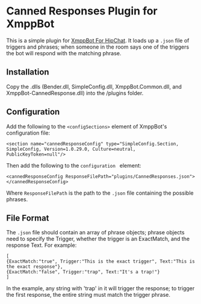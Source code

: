 # Canned Responses Plugin for XmppBot

This is a simple plugin for [XmppBot For HipChat](https://github.com/patHyatt/XmppBot-for-HipChat). It loads up a `.json` file of triggers and phrases; when someone in the room says one of the triggers the bot will respond with the matching phrase.

## Installation

Copy the .dlls (Bender.dll, SimpleConfig.dll, XmppBot.Common.dll, and XmppBot-CannedResponse.dll) into the /plugins folder. 
 
## Configuration

Add the following to the `<configSections>` element of XmppBot's configuration file:

    <section name="cannedResponseConfig" type="SimpleConfig.Section, SimpleConfig, Version=1.0.29.0, Culture=neutral, PublicKeyToken=null"/>

Then add the following to the `configuration ` element:

	<cannedResponseConfig ResponseFilePath="plugins/CannedResponses.json">
	</cannedResponseConfig>

Where `ResponseFilePath` is the path to the `.json` file containing the possible phrases.

## File Format

The `.json` file should contain an array of phrase objects; phrase objects need to specify the Trigger, whether the trigger is an ExactMatch, and the response Text. For example: 

	[
	{ExactMatch:"true", Trigger:"This is the exact trigger", Text:"This is the exact response"},
	{ExactMatch:"false", Trigger:"trap", Text:"It's a trap!"}
	]
	
In the example, any string with 'trap' in it will trigger the response; to trigger the first response, the entire string must match the trigger phrase.
	
